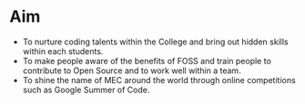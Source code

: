 # Aim

* To nurture coding talents within the College and bring out hidden skills within each students.
* To make people aware of the benefits of FOSS and train people to contribute to Open Source and to work well within a team.
* To shine the name of MEC around the world through online competitions such as Google Summer of Code.
